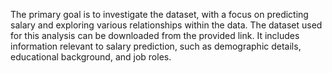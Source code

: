The primary goal is to investigate the dataset, with a focus on predicting salary and exploring various relationships within the data. The dataset used for this analysis can be downloaded from the provided link. It includes information relevant to salary prediction, such as demographic details, educational background, and job roles.
